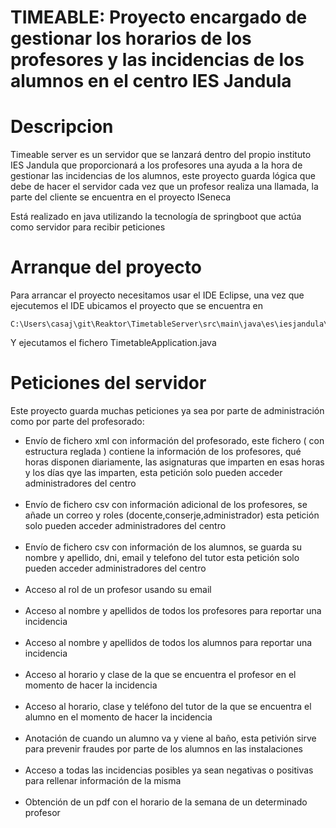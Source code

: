 # TIMEABLE: Proyecto encargado de gestionar los horarios de los profesores y las incidencias de los alumnos en el centro IES Jandula

# Descripcion

Timeable server es un servidor que se lanzará dentro del propio instituto IES Jandula que proporcionará a los profesores una ayuda a la hora de gestionar las incidencias de los alumnos, este proyecto guarda lógica que debe de hacer el servidor cada vez que un profesor realiza una llamada, la parte del cliente se encuentra en el proyecto ISeneca

Está realizado en java utilizando la tecnología de springboot que actúa como servidor para recibir peticiones
# Arranque del proyecto

Para arrancar el proyecto necesitamos usar el IDE Eclipse, una vez que ejecutemos el IDE ubicamos el proyecto que se encuentra en 

```
C:\Users\casaj\git\Reaktor\TimetableServer\src\main\java\es\iesjandula\reaktor\timetable_server
```

Y ejecutamos el fichero TimetableApplication.java

# Peticiones del servidor

Este proyecto guarda muchas peticiones ya sea por parte de administración como por parte del profesorado:

<ul>
    <li>Envío de fichero xml con información del profesorado, este fichero ( con estructura reglada ) contiene la información de los profesores, qué horas disponen diariamente, las asignaturas que imparten en esas horas y los días qye las imparten, esta petición solo pueden acceder administradores del centro</li>
    <br>
    <li>Envío de fichero csv con información adicional de los profesores, se añade un correo y roles (docente,conserje,administrador) esta petición solo pueden acceder administradores del centro</li>
    <br>
    <li>Envío de fichero csv con información de los alumnos, se guarda su nombre y apellido, dni, email y telefono del tutor esta petición solo pueden acceder administradores del centro</li>
    <br>
    <li>Acceso al rol de un profesor usando su email</li>
    <br>
    <li>Acceso al nombre y apellidos de todos los profesores para reportar una incidencia</li>
    <br>
    <li>Acceso al nombre y apellidos de todos los alumnos para reportar una incidencia</li>
    <br>
    <li>Acceso al horario y clase de la que se encuentra el profesor en el momento de hacer la incidencia</li>
    <br>
    <li>Acceso al horario, clase y teléfono del tutor de la que se encuentra el alumno en el momento de hacer la incidencia </li>
    <br>
    <li>Anotación de cuando un alumno va y viene al baño, esta petivión sirve para prevenir fraudes por parte de los alumnos en las instalaciones</li>
    <br>
    <li>Acceso a todas las incidencias posibles ya sean negativas o positivas para rellenar información de la misma</li>
    <br>
    <li>Obtención de un pdf con el horario de la semana de un determinado profesor</li>
</ul>